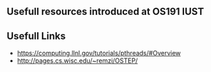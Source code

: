 ## Usefull resources introduced at OS191 IUST

## Usefull Links
* https://computing.llnl.gov/tutorials/pthreads/#Overview
* http://pages.cs.wisc.edu/~remzi/OSTEP/


